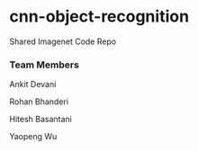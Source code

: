 # cnn-object-recognition

Shared Imagenet Code Repo  

### Team Members 
Ankit Devani

Rohan Bhanderi

Hitesh Basantani

Yaopeng Wu
